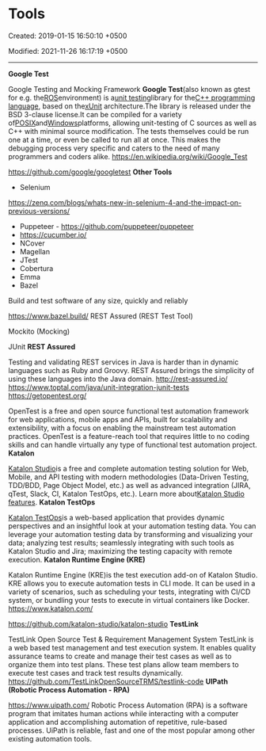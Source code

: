 # Tools

Created: 2019-01-15 16:50:10 +0500

Modified: 2021-11-26 16:17:19 +0500

---

**Google Test**

Google Testing and Mocking Framework
**Google Test**(also known as gtest for e.g. the[ROS](https://en.wikipedia.org/wiki/Robot_Operating_System)environment) is a[unit testing](https://en.wikipedia.org/wiki/Unit_testing)library for the[C++ programming language](https://en.wikipedia.org/wiki/C%2B%2B), based on the[xUnit](https://en.wikipedia.org/wiki/XUnit) architecture.The library is released under the BSD 3-clause license.It can be compiled for a variety of[POSIX](https://en.wikipedia.org/wiki/POSIX)and[Windows](https://en.wikipedia.org/wiki/Microsoft_Windows)platforms, allowing unit-testing of C sources as well as C++ with minimal source modification. The tests themselves could be run one at a time, or even be called to run all at once. This makes the debugging process very specific and caters to the need of many programmers and coders alike.
<https://en.wikipedia.org/wiki/Google_Test>

<https://github.com/google/googletest>
**Other Tools**
-   Selenium

<https://zenq.com/blogs/whats-new-in-selenium-4-and-the-impact-on-previous-versions/>
-   Puppeteer - <https://github.com/puppeteer/puppeteer>
-   <https://cucumber.io/>
-   NCover
-   Magellan
-   JTest
-   Cobertura
-   Emma
-   Bazel

Build and test software of any size, quickly and reliably

<https://www.bazel.build/>
REST Assured (REST Test Tool)

Mockito (Mocking)

JUnit
**REST Assured**

Testing and validating REST services in Java is harder than in dynamic languages such as Ruby and Groovy. REST Assured brings the simplicity of using these languages into the Java domain.
<http://rest-assured.io/>
<https://www.toptal.com/java/unit-integration-junit-tests>
<https://getopentest.org/>

OpenTest is a free and open source functional test automation framework for web applications, mobile apps and APIs, built for scalability and extensibility, with a focus on enabling the mainstream test automation practices. OpenTest is a feature-reach tool that requires little to no coding skills and can handle virtually any type of functional test automation project.
**Katalon**

[Katalon Studio](https://www.katalon.com)is a free and complete automation testing solution for Web, Mobile, and API testing with modern methodologies (Data-Driven Testing, TDD/BDD, Page Object Model, etc.) as well as advanced integration (JIRA, qTest, Slack, CI, Katalon TestOps, etc.). Learn more about[Katalon Studio features](https://www.katalon.com/features/).
**Katalon TestOps**

[Katalon TestOps](https://analytics.katalon.com)is a web-based application that provides dynamic perspectives and an insightful look at your automation testing data. You can leverage your automation testing data by transforming and visualizing your data; analyzing test results; seamlessly integrating with such tools as Katalon Studio and Jira; maximizing the testing capacity with remote execution.
**Katalon Runtime Engine (KRE)**

Katalon Runtime Engine (KRE)is the test execution add-on of Katalon Studio. KRE allows you to execute automation tests in CLI mode. It can be used in a variety of scenarios, such as scheduling your tests, integrating with CI/CD system, or bundling your tests to execute in virtual containers like Docker.
<https://www.katalon.com/>

<https://github.com/katalon-studio/katalon-studio>
**TestLink**

TestLink Open Source Test & Requirement Management System
TestLink is a web based test management and test execution system. It enables quality assurance teams to create and manage their test cases as well as to organize them into test plans. These test plans allow team members to execute test cases and track test results dynamically.
<https://github.com/TestLinkOpenSourceTRMS/testlink-code>
**UIPath (Robotic Process Automation - RPA)**

<https://www.uipath.com/>
Robotic Process Automation (RPA) is a software program that imitates human actions while interacting with a computer application and accomplishing automation of repetitive, rule-based processes. UiPath is reliable, fast and one of the most popular among other existing automation tools.

